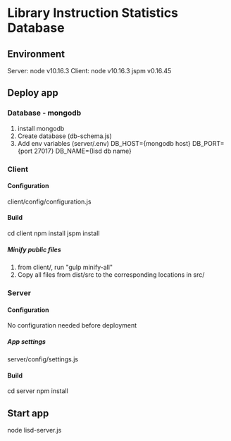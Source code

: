 # Library Instruction Statistics Database

## Environment

Server: node v10.16.3
Client: node v10.16.3
        jspm v0.16.45

## Deploy app

### Database - mongodb

1. install mongodb
2. Create database (db-schema.js)
3. Add env variables (server/.env)
DB_HOST={mongodb host}
DB_PORT={port 27017}
DB_NAME={lisd db name}

### Client

#### Configuration

client/config/configuration.js

#### Build

cd client
npm install
jspm install

##### Minify public files

1. from client/, run "gulp minify-all"
2. Copy all files from dist/src to the corresponding locations in src/

### Server

#### Configuration

No configuration needed before deployment

##### App settings

server/config/settings.js

#### Build

cd server
npm install

## Start app

node lisd-server.js


